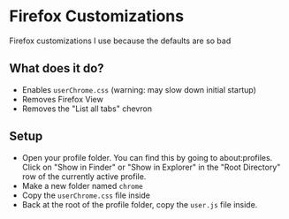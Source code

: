# Firefox Customizations

Firefox customizations I use because the defaults are so bad

## What does it do?

- Enables `userChrome.css` (warning: may slow down initial startup)
- Removes Firefox View
- Removes the "List all tabs" chevron

## Setup

- Open your profile folder. You can find this by going to about:profiles. Click on "Show in Finder" or "Show in Explorer" in the "Root Directory" row of the currently active profile.
- Make a new folder named `chrome`
- Copy the `userChrome.css` file inside
- Back at the root of the profile folder, copy the `user.js` file inside.

[about:profiles]: about:profiles
